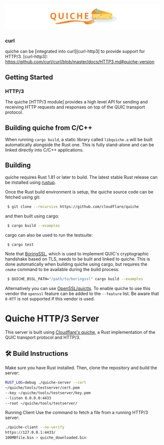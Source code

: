 ![quiche](quiche.svg)



### curl

quiche can be [integrated into curl][curl-http3] to provide support for HTTP/3.
[curl-http3]: https://github.com/curl/curl/blob/master/docs/HTTP3.md#quiche-version

Getting Started
---------------


### HTTP/3

The quiche [HTTP/3 module] provides a high level API for sending and
receiving HTTP requests and responses on top of the QUIC transport protocol.

Building quiche from C/C++
-------------------------


When running ``cargo build``, a static library called ``libquiche.a`` will be
built automatically alongside the Rust one. This is fully stand-alone and can
be linked directly into C/C++ applications.

Building
--------

quiche requires Rust 1.81 or later to build. The latest stable Rust release can
be installed using [rustup](https://rustup.rs/).

Once the Rust build environment is setup, the quiche source code can be fetched
using git:

```bash
 $ git clone --recursive https://github.com/cloudflare/quiche
```

and then built using cargo:

```bash
 $ cargo build --examples
```

cargo can also be used to run the testsuite:

```bash
 $ cargo test
```

Note that [BoringSSL], which is used to implement QUIC's cryptographic handshake
based on TLS, needs to be built and linked to quiche. This is done automatically
when building quiche using cargo, but requires the `cmake` command to be
available during the build process.


```bash
 $ QUICHE_BSSL_PATH="/path/to/boringssl" cargo build --examples
```

Alternatively you can use [OpenSSL/quictls]. To enable quiche to use this vendor
the ``openssl`` feature can be added to the ``--feature`` list. Be aware that
``0-RTT`` is not supported if this vendor is used.

[BoringSSL]: https://boringssl.googlesource.com/boringssl/

[OpenSSL/quictls]: https://github.com/quictls/openssl

# Quiche HTTP/3 Server

This server is built using [Cloudflare's quiche](https://github.com/cloudflare/quiche), a Rust implementation of the QUIC transport protocol and HTTP/3.

## 🛠 Build Instructions

Make sure you have Rust installed. Then, clone the repository and build the server:

```bash
RUST_LOG=debug ./quiche-server --cert
~/quiche/tools/testserver/cert.pem
--key ~/quiche/tools/testserver/key.pem
--listen 0.0.0.0:4433
--root ~/quiche/tools/testserver/
```

 Running Client
Use the command to fetch a file from a running HTTP/3 server:

```bash
./quiche-client --no-verify
https://127.0.0.1:4433/
100MBfile.bin > quiche_downloaded.bin
```


